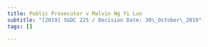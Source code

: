```yaml
---
title: Public Prosecutor v Malvin Ng Yi Lun
subtitle: "[2019] SGDC 225 / Decision Date: 30\_October\_2019"
tags: []

---
```

